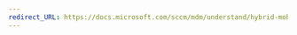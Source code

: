 ```yaml
---
redirect_URL: https://docs.microsoft.com/sccm/mdm/understand/hybrid-mobile-device-management
---
```

